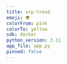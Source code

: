 ```yaml
---
title: xrp-trend
emoji: 👽
colorFrom: pink
colorTo: yellow
sdk: docker
python_version: 3.11
app_file: app.py
pinned: false
---
```

